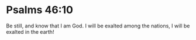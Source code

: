 # Psalms 46:10

Be still, and know that I am God. I will be exalted among the nations, I will be exalted in the earth!
